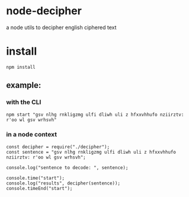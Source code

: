 # node-decipher

a node utils to decipher english ciphered text

# install

```
npm install
```

## example:

### with the CLI

```
npm start "gsv nlhg rnkligzmg ulfi dliwh uli z hfxxvhhufo nziirztv: r'oo wl gsv wrhsvh"
```

### in a node context

```
const decipher = require("./decipher");
const sentence = "gsv nlhg rnkligzmg ulfi dliwh uli z hfxxvhhufo nziirztv: r'oo wl gsv wrhsvh";

console.log("sentence to decode: ", sentence);

console.time("start");
console.log("results", decipher(sentence));
console.timeEnd("start");
```
